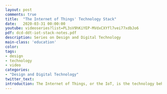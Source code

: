 ```yaml
---
layout: post
comments: true
title:  "The Internet of Things' Technology Stack"
date:   2020-03-31 00:00:00
youtube: videoseries?list=PL3sV9hKiYEP-MVdxCXYfl7vei77xdbJo6
pdf: dcd-ddt-iot-stack-notes.pdf
description: Series on Design and Digital Technology
main-class: 'education'
color:
tags:
- design
- technology
- video
categories:
- "Design and Digital Technology"
twitter_text:
introduction: The Internet of Things, or the IoT, is the technology behind product-service systems. Like an iceberg, the physical ‘Things’ are the tip, visible above water while most of the technology and complexity is hidden, immersed under water. In this series of seven small videos, we will shed light on this digital technology, mapping its literacy through a layered framework so-called ‘stack’. We will explore what is the Internet of Things, extracting key roles of designers in the development of product-service systems.
---
```



